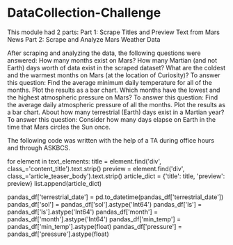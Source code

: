 # DataCollection-Challenge

This module had 2 parts: 
Part 1: Scrape Titles and Preview Text from Mars News
Part 2: Scrape and Analyze Mars Weather Data

After scraping and analyzing the data, the following questions were answered:
How many months exist on Mars?
How many Martian (and not Earth) days worth of data exist in the scraped dataset?
What are the coldest and the warmest months on Mars (at the location of Curiosity)? To answer this question:
Find the average minimum daily temperature for all of the months.
Plot the results as a bar chart.
Which months have the lowest and the highest atmospheric pressure on Mars? To answer this question:
Find the average daily atmospheric pressure of all the months.
Plot the results as a bar chart.
About how many terrestrial (Earth) days exist in a Martian year? To answer this question:
Consider how many days elapse on Earth in the time that Mars circles the Sun once.

The following code was written with the help of a TA during office hours and through ASKBCS. 

for element in text_elements:
    title = element.find('div', class_='content_title').text.strip()
    preview = element.find('div', class_='article_teaser_body').text.strip()
    article_dict = {'title': title, 'preview': preview}
    list.append(article_dict)

pandas_df['terrestrial_date'] = pd.to_datetime(pandas_df['terrestrial_date'])
pandas_df['sol'] = pandas_df['sol'].astype('Int64')
pandas_df['ls'] = pandas_df['ls'].astype('Int64')
pandas_df['month'] = pandas_df['month'].astype('Int64')
pandas_df['min_temp'] = pandas_df['min_temp'].astype(float)
pandas_df['pressure'] = pandas_df['pressure'].astype(float)
